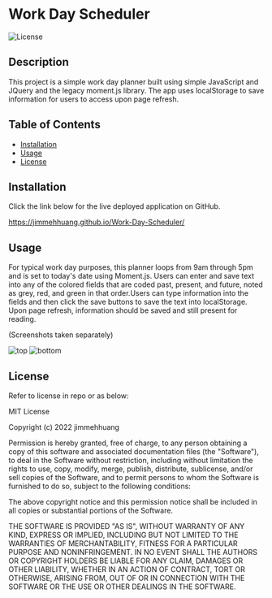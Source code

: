 # Work Day Scheduler
![License](https://img.shields.io/badge/License-MIT-blue)

## Description
This project is a simple work day planner built using simple JavaScript and JQuery and the legacy moment.js library. The app uses localStorage to save information for users to access upon page refresh.

## Table of Contents
* [Installation](#installation)
* [Usage](#usage)
* [License](#license)

## Installation

Click the link below for the live deployed application on GitHub.

https://jimmehhuang.github.io/Work-Day-Scheduler/ 

## Usage

For typical work day purposes, this planner loops from 9am through 5pm and is set to today's date using Moment.js. Users can enter and save text into any of the colored fields that are coded past, present, and future, noted as grey, red, and green in that order.Users can type information into the fields and then click the save buttons to save the text into localStorage. Upon page refresh, information should be saved and still present for reading.

(Screenshots taken separately)

![top](https://user-images.githubusercontent.com/113392613/202874161-8a2f4a7b-36e2-4834-b96e-ac9e5ad6f29e.png)
![bottom](https://user-images.githubusercontent.com/113392613/202874164-4b323cd0-b38f-4425-8017-85b40f1801a3.png)

## License

Refer to license in repo or as below:

MIT License

Copyright (c) 2022 jimmehhuang

Permission is hereby granted, free of charge, to any person obtaining a copy of this software and associated documentation files (the "Software"), to deal in the Software without restriction, including without limitation the rights to use, copy, modify, merge, publish, distribute, sublicense, and/or sell copies of the Software, and to permit persons to whom the Software is furnished to do so, subject to the following conditions:

The above copyright notice and this permission notice shall be included in all copies or substantial portions of the Software.

THE SOFTWARE IS PROVIDED "AS IS", WITHOUT WARRANTY OF ANY KIND, EXPRESS OR IMPLIED, INCLUDING BUT NOT LIMITED TO THE WARRANTIES OF MERCHANTABILITY, FITNESS FOR A PARTICULAR PURPOSE AND NONINFRINGEMENT. IN NO EVENT SHALL THE AUTHORS OR COPYRIGHT HOLDERS BE LIABLE FOR ANY CLAIM, DAMAGES OR OTHER LIABILITY, WHETHER IN AN ACTION OF CONTRACT, TORT OR OTHERWISE, ARISING FROM, OUT OF OR IN CONNECTION WITH THE SOFTWARE OR THE USE OR OTHER DEALINGS IN THE SOFTWARE.

